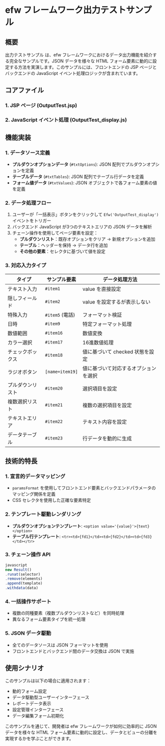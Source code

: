 # efw フレームワーク出力テストサンプル

## 概要

出力テストサンプル は、efw フレームワークにおけるデータ出力機能を紹介する完全なサンプルです。JSON データを様々な HTML フォーム要素に動的に設定する方法を実演します。このサンプルには、フロントエンドの JSP ページとバックエンドの JavaScript イベント処理ロジックが含まれています。

## コアファイル

### 1. JSP ページ (OutputTest.jsp)

### 2. JavaScript イベント処理 (OutputTest_display.js)

## 機能実装

### 1. データソース定義

- **プルダウンオプションデータ** (`#txtOptions`): JSON 配列でプルダウンオプションを定義
- **テーブルデータ** (`#txtTables`): JSON 配列でテーブル行データを定義
- **フォーム値データ** (`#txtValues`): JSON オブジェクトで各フォーム要素の値を定義

### 2. データ処理フロー

1. ユーザーが「一括表示」ボタンをクリックして `Efw('OutputTest_display')` イベントをトリガー
2. バックエンド JavaScript が3つのテキストエリアの JSON データを解析
3. チェーン操作を使用してページ要素を設定：
   - **プルダウンリスト**：既存オプションをクリア → 新規オプションを追加
   - **テーブル**：ヘッダーを保持 → データ行を追加
   - **その他の要素**：セレクタに基づいて値を設定

### 3. 対応入力タイプ

| タイプ | サンプル要素 | データ処理方法 |
|--------|--------------|----------------|
| テキスト入力 | `#item1` | value を直接設定 |
| 隠しフィールド | `#item2` | value を設定するが表示しない |
| 特殊入力 | `#item5` (電話) | フォーマット検証 |
| 日時 | `#item9` | 特定フォーマット処理 |
| 数値範囲 | `#item16` | 数値変換 |
| カラー選択 | `#item17` | 16進数値処理 |
| チェックボックス | `#item18` | 値に基づいて checked 状態を設定 |
| ラジオボタン | `[name=item19]` | 値に基づいて対応するオプションを選択 |
| プルダウンリスト | `#item20` | 選択項目を設定 |
| 複数選択リスト | `#item21` | 複数の選択項目を設定 |
| テキストエリア | `#item22` | テキスト内容を設定 |
| データテーブル | `#item23` | 行データを動的に生成 |

## 技術的特長

### 1. 宣言的データマッピング

- `paramsFormat` を使用してフロントエンド要素とバックエンドパラメータのマッピング関係を定義
- CSS セレクタを使用した正確な要素特定

### 2. テンプレート駆動レンダリング

- **プルダウンオプションテンプレート**: `<option value='{value}'>{text}</option>`
- **テーブル行テンプレート**: `<tr><td>{fd1}</td><td>{fd2}</td><td>{fd3}</td></tr>`

### 3. チェーン操作 API

```js
javascript
new Result()
.runat(selector)
.remove(elements)
.append(template)
.withdata(data)
```

### 4. 一括操作サポート

- 複数の同種要素（複数プルダウンリストなど）を同時処理
- 異なるフォーム要素タイプを統一処理

### 5. JSON データ駆動

- 全てのデータソースは JSON フォーマットを使用
- フロントエンドとバックエンド間のデータ交換は JSON で実施

## 使用シナリオ

このサンプルは以下の場合に適用されます：

- 動的フォーム設定
- データ駆動型ユーザーインターフェース
- レポートデータ表示
- 設定管理インターフェース
- データ編集フォーム初期化

このサンプルを通じて、開発者は efw フレームワークが如何に効率的に JSON データを様々な HTML フォーム要素に動的に設定し、データとビューの分離を実現するかを学ぶことができます。